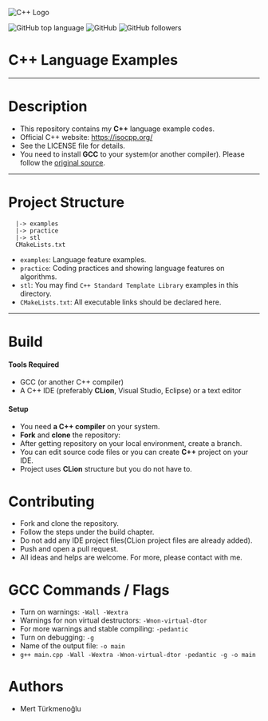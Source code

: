 ![C++ Logo](https://github.com/isocpp/logos/blob/master/cpp_logo.png?raw=true)  

![GitHub top language](https://img.shields.io/github/languages/top/mertturkmenoglu/cpp.svg) ![GitHub](https://img.shields.io/github/license/mertturkmenoglu/cpp.svg) ![GitHub followers](https://img.shields.io/github/followers/mertturkmenoglu.svg?style=social)
# C++ Language Examples
***
# Description
* This repository contains my **C++** language example codes.
* Official C++ website: https://isocpp.org/
* See the LICENSE file for details.
* You need to install **GCC** to your system(or another compiler). Please follow the [original source].
***
# Project Structure

```
  |-> examples
  |-> practice
  |-> stl
  CMakeLists.txt
```
  * `examples`: Language feature examples.
  * `practice`: Coding practices and showing language features on algorithms.
  * `stl`: You may find `C++ Standard Template Library` examples in this directory.
  * `CMakeLists.txt`: All executable links should be declared here.
***
# Build
#### Tools Required
* GCC (or another C++ compiler)
* A C++ IDE (preferably **CLion**, Visual Studio, Eclipse) or a text editor
#### Setup
* You need **a C++ compiler** on your system.
* **Fork** and **clone** the repository:
* After getting repository on your local environment, create a branch.
* You can edit source code files or you can create **C++** project on your IDE.
* Project uses **CLion** structure but you do not have to.
# Contributing
* Fork and clone the repository.
* Follow the steps under the build chapter.
* Do not add any IDE project files(CLion project files are already added).
* Push and open a pull request.
* All ideas and helps are welcome. For more, please contact with me.
# GCC Commands / Flags
* Turn on warnings: `-Wall -Wextra`
* Warnings for non virtual destructors: `-Wnon-virtual-dtor`
* For more warnings and stable compiling: `-pedantic`
* Turn on debugging: `-g`
* Name of the output file: `-o main`
* `g++ main.cpp -Wall -Wextra -Wnon-virtual-dtor -pedantic -g -o main`
# Authors
* Mert Türkmenoğlu

[original source]: https://gcc.gnu.org/